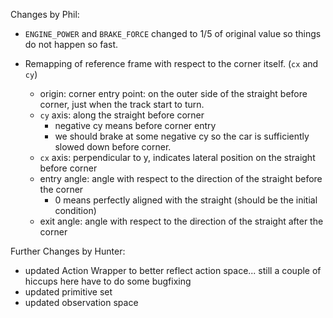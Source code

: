 Changes by Phil:

- `ENGINE_POWER` and `BRAKE_FORCE` changed to 1/5 of original value so things do not happen so fast.

- Remapping of reference frame with respect to the corner itself. (`cx` and `cy`)
    - origin: corner entry point: on the outer side of the straight before corner, just when the track start to turn.
    - `cy` axis: along the straight before corner
        - negative cy means before corner entry
        - we should brake at some negative cy so the car is sufficiently slowed down before corner.
    - `cx` axis: perpendicular to y, indicates lateral position on the straight before corner
    - entry angle: angle with respect to the direction of the straight before the corner
        - 0 means perfectly aligned with the straight (should be the initial condition)
    - exit angle: angle with respect to the direction of the straight after the corner

Further Changes by Hunter:
- updated Action Wrapper to better reflect action space... still a couple of hiccups here have to do some bugfixing
- updated primitive set
- updated observation space